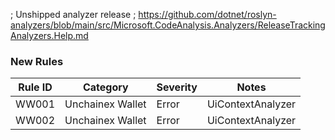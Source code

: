 ﻿; Unshipped analyzer release
; https://github.com/dotnet/roslyn-analyzers/blob/main/src/Microsoft.CodeAnalysis.Analyzers/ReleaseTrackingAnalyzers.Help.md

### New Rules

Rule ID | Category | Severity | Notes
--------|----------|----------|-------
WW001 | Unchainex Wallet | Error | UiContextAnalyzer
WW002 | Unchainex Wallet | Error | UiContextAnalyzer